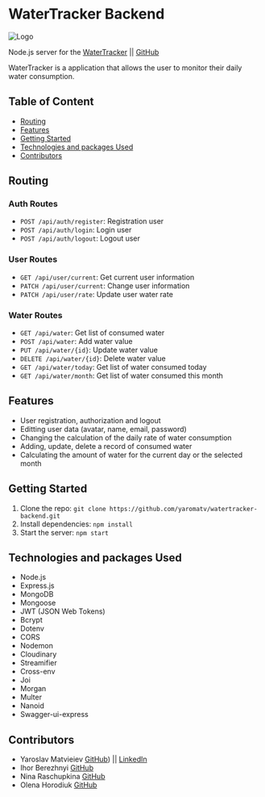 # WaterTracker Backend

<img src="https://res.cloudinary.com/doj55bihz/image/upload/c_pad,b_auto:predominant,fl_preserve_transparency/v1704651372/img/Logo-890d13ba_to7trg.jpg?_s=public-apps" alt="Logo">

Node.js server for the [WaterTracker](https://anzhela-ostrovska1.github.io/goit-group2-react-nodejs/) || [GitHub](https://github.com/Anzhela-Ostrovska1/goit-group2-react-nodejs)

WaterTracker is a application that allows the user to monitor their daily water consumption.

## Table of Content

- [Routing](#routing)
- [Features](#features)
- [Getting Started](#getting-started)
- [Technologies and packages Used](#technologies-and-packages-used)
- [Contributors](#contributors)

## Routing

### Auth Routes

- `POST /api/auth/register`: Registration user
- `POST /api/auth/login`: Login user
- `POST /api/auth/logout`: Logout user

### User Routes

- `GET /api/user/current`: Get current user information
- `PATCH /api/user/current`: Change user information
- `PATCH /api/user/rate`: Update user water rate

### Water Routes

- `GET /api/water`: Get list of consumed water
- `POST /api/water`: Add water value
- `PUT /api/water/{id}`: Update water value
- `DELETE /api/water/{id}`: Delete water value
- `GET /api/water/today`: Get list of water consumed today
- `GET /api/water/month`: Get list of water consumed this month


## Features

- User registration, authorization and logout
- Editting user data (avatar, name, email, password)
- Changing the calculation of the daily rate of water consumption
- Adding, update, delete a record of consumed water
- Calculating the amount of water for the current day or the selected month

## Getting Started

1. Clone the repo: `git clone https://github.com/yaromatv/watertracker-backend.git`
2. Install dependencies: `npm install`
3. Start the server: `npm start`

## Technologies and packages Used

- Node.js
- Express.js
- MongoDB
- Mongoose
- JWT (JSON Web Tokens)
- Bcrypt
- Dotenv
- CORS
- Nodemon
- Cloudinary
- Streamifier
- Cross-env
- Joi
- Morgan
- Multer
- Nanoid
- Swagger-ui-express

## Contributors

- Yaroslav Matvieiev [GitHub](https://github.com/yaromatv)) || [LinkedIn](https://www.linkedin.com/in/yaroslavmatvieiev/)
- Ihor Berezhnyi [GitHub](https://github.com/iberezhnyi)
- Nina Raschupkina [GitHub](https://github.com/Ninel35)
- Olena Horodiuk [GitHub](https://github.com/OlenaUser1982)
